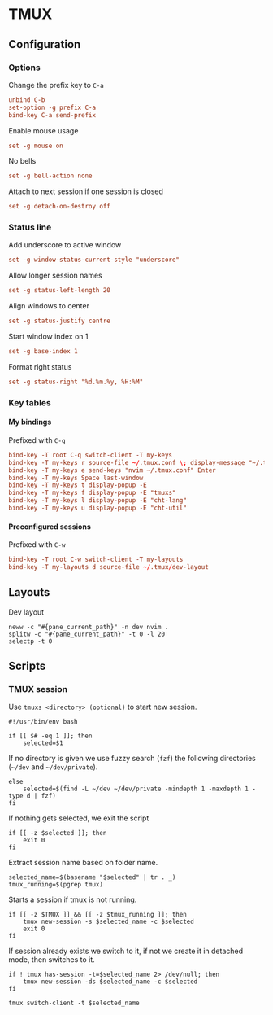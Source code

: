 # TMUX

## Configuration

### Options

Change the prefix key to `C-a`
``` tangle:~/.tmux.conf
unbind C-b
set-option -g prefix C-a
bind-key C-a send-prefix
```

Enable mouse usage
``` tangle:~/.tmux.conf
set -g mouse on
```
No bells
``` tangle:~/.tmux.conf
set -g bell-action none
```

Attach to next session if one session is closed
``` tangle:~/.tmux.conf
set -g detach-on-destroy off
```

### Status line

Add underscore to active window
``` tangle:~/.tmux.conf
set -g window-status-current-style "underscore"
```

Allow longer session names
``` tangle:~/.tmux.conf
set -g status-left-length 20
```

Align windows to center
``` tangle:~/.tmux.conf
set -g status-justify centre
```

Start window index on 1
``` tangle:~/.tmux.conf
set -g base-index 1
```

Format right status
``` tangle:~/.tmux.conf
set -g status-right "%d.%m.%y, %H:%M"
```

### Key tables

#### My bindings

Prefixed with `C-q`
``` tangle:~/.tmux.conf
bind-key -T root C-q switch-client -T my-keys
bind-key -T my-keys r source-file ~/.tmux.conf \; display-message "~/.tmux.conf reloaded"
bind-key -T my-keys e send-keys "nvim ~/.tmux.conf" Enter
bind-key -T my-keys Space last-window
bind-key -T my-keys t display-popup -E
bind-key -T my-keys f display-popup -E "tmuxs"
bind-key -T my-keys l display-popup -E "cht-lang"
bind-key -T my-keys u display-popup -E "cht-util"
```

#### Preconfigured sessions

Prefixed with `C-w`
``` tangle:~/.tmux.conf
bind-key -T root C-w switch-client -T my-layouts
bind-key -T my-layouts d source-file ~/.tmux/dev-layout
```

## Layouts

Dev layout
``` tangle:~/.tmux/dev-layout
neww -c "#{pane_current_path}" -n dev nvim .
splitw -c "#{pane_current_path}" -t 0 -l 20
selectp -t 0
```

## Scripts

### TMUX session

Use `tmuxs <directory> (optional)` to start new session.
``` tangle:~/bin/tmuxs
#!/usr/bin/env bash

if [[ $# -eq 1 ]]; then
    selected=$1
```

If no directory is given we use fuzzy search (`fzf`) the following directories (`~/dev` and `~/dev/private`).
``` tangle:~/bin/tmuxs
else
    selected=$(find -L ~/dev ~/dev/private -mindepth 1 -maxdepth 1 -type d | fzf)
fi
```

If nothing gets selected, we exit the script
``` tangle:~/bin/tmuxs
if [[ -z $selected ]]; then
    exit 0
fi
```

Extract session name based on folder name.
``` tangle:~/bin/tmuxs
selected_name=$(basename "$selected" | tr . _)
tmux_running=$(pgrep tmux)
```

Starts a session if tmux is not running.
``` tangle:~/bin/tmuxs
if [[ -z $TMUX ]] && [[ -z $tmux_running ]]; then
    tmux new-session -s $selected_name -c $selected
    exit 0
fi
```

If session already exists we switch to it, if not we create it in detached mode, then switches to it.
``` tangle:~/bin/tmuxs
if ! tmux has-session -t=$selected_name 2> /dev/null; then
    tmux new-session -ds $selected_name -c $selected
fi

tmux switch-client -t $selected_name
```
